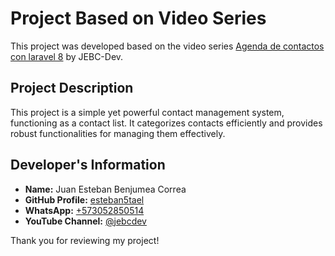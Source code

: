 # Project Based on Video Series

This project was developed based on the video series [Agenda de contactos con laravel 8](https://www.youtube.com/playlist?list=PLoRfWwOOv4jzrevVQe8nwOqPhVLN5XsgB) by JEBC-Dev.

## Project Description

This project is a simple yet powerful contact management system, functioning as a contact list. It categorizes contacts efficiently and provides robust functionalities for managing them effectively.

## Developer's Information

- **Name:** Juan Esteban Benjumea Correa
- **GitHub Profile:** [esteban5tael](https://github.com/esteban5tael)
- **WhatsApp:** [+573052850514](https://wa.me/573052850514)
- **YouTube Channel:** [@jebcdev](https://www.youtube.com/@jebcdev)

Thank you for reviewing my project!
